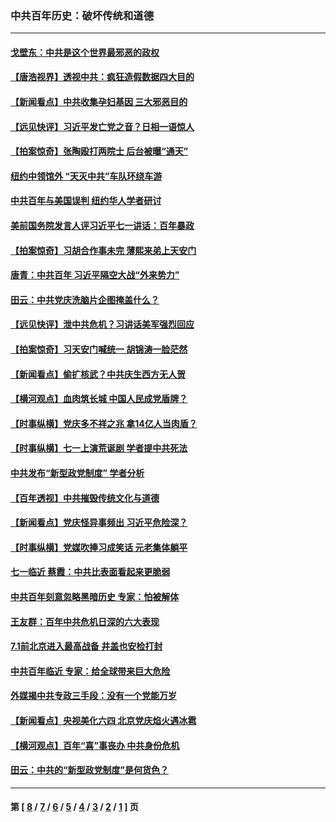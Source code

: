 ### 中共百年历史：破坏传统和道德
---
#### [戈壁东：中共是这个世界最邪恶的政权](../../pages/nf1176114/n13085641.md?08190430) 
#### [【唐浩视界】透视中共：疯狂造假数据四大目的](../../pages/nf1176114/n13080590.md?08190430) 
#### [【新闻看点】中共收集孕妇基因 三大邪恶目的](../../pages/nf1176114/n13077182.md?08190430) 
#### [【远见快评】习近平发亡党之音？日相一语惊人](../../pages/nf1176114/n13074809.md?08190430) 
#### [【拍案惊奇】张陶殴打两院士 后台被曝“通天”](../../pages/nf1176114/n13070496.md?08190430) 
#### [纽约中领馆外 “天灭中共”车队环绕车游](../../pages/nf1176114/n13070693.md?08190430) 
#### [中共百年与美国误判 纽约华人学者研讨](../../pages/nf1176114/n13067969.md?08190430) 
#### [美前国务院发言人评习近平七一讲话：百年暴政](../../pages/nf1176114/n13066986.md?08190430) 
#### [【拍案惊奇】习胡合作事未完 薄熙来弟上天安门](../../pages/nf1176114/n13065867.md?08190430) 
#### [唐青：中共百年 习近平隔空大战“外来势力”](../../pages/nf1176114/n13065976.md?08190430) 
#### [田云：中共党庆洗脑片企图掩盖什么？](../../pages/nf1176114/n13064395.md?08190430) 
#### [【远见快评】泄中共危机？习讲话美军强烈回应](../../pages/nf1176114/n13064269.md?08190430) 
#### [【拍案惊奇】习天安门喊统一 胡锦涛一脸茫然](../../pages/nf1176114/n13063233.md?08190430) 
#### [【新闻看点】偷扩核武？中共庆生西方无人贺](../../pages/nf1176114/n13061263.md?08190430) 
#### [【横河观点】血肉筑长城 中国人民成党盾牌？](../../pages/nf1176114/n13061779.md?08190430) 
#### [【时事纵横】党庆多不祥之兆 拿14亿人当肉盾？](../../pages/nf1176114/n13061709.md?08190430) 
#### [【时事纵横】七一上演荒诞剧 学者提中共死法](../../pages/nf1176114/n13058990.md?08190430) 
#### [中共发布“新型政党制度” 学者分析](../../pages/nf1176114/n13056354.md?08190430) 
#### [【百年透视】中共摧毁传统文化与道德](../../pages/nf1176114/n13057253.md?08190430) 
#### [【新闻看点】党庆怪异事频出 习近平危险深？](../../pages/nf1176114/n13056781.md?08190430) 
#### [【时事纵横】党媒吹捧习成笑话 元老集体躺平](../../pages/nf1176114/n13056792.md?08190430) 
#### [七一临近 蔡霞：中共比表面看起来更脆弱](../../pages/nf1176114/n13056418.md?08190430) 
#### [中共百年刻意忽略黑暗历史 专家：怕被解体](../../pages/nf1176114/n13056056.md?08190430) 
#### [王友群：百年中共危机日深的六大表现](../../pages/nf1176114/n13054263.md?08190430) 
#### [7.1前北京进入最高战备 井盖也安检打封](../../pages/nf1176114/n13053641.md?08190430) 
#### [中共百年临近 专家：给全球带来巨大危险](../../pages/nf1176114/n13053663.md?08190430) 
#### [外媒揭中共专政三手段：没有一个党能万岁](../../pages/nf1176114/n13049352.md?08190430) 
#### [【新闻看点】央视美化六四 北京党庆焰火遇冰雹](../../pages/nf1176114/n13048310.md?08190430) 
#### [【横河观点】百年“喜”事丧办 中共身份危机](../../pages/nf1176114/n13049869.md?08190430) 
#### [田云：中共的“新型政党制度”是何货色？](../../pages/nf1176114/n13049010.md?08190430) 

---
#### 第 [ [8](./8.md?08190430) / [7](./7.md?08190430) / [6](./6.md?08190430) / [5](./5.md?08190430) / [4](./4.md?08190430) / [3](./3.md?08190430) / [2](./2.md?08190430) / [1](./1.md?08190430) ] 页
